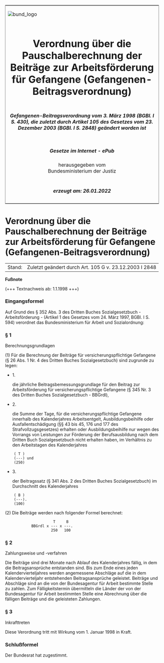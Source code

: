 <span id="DECKBLATT.html"></span>

<table border="0" frame="border" width="100%">

<tr valign="top">

<td align="left">

![bund\_logo](BfJ_2021_Web_de_de.gif)

</td>

<td align="right">

 

</td>

</tr>

<tr align="center" valign="middle">

<td colspan="2">

# Verordnung über die Pauschalberechnung der Beiträge zur Arbeitsförderung für Gefangene (Gefangenen-Beitragsverordnung)

</td>

</tr>

<tr align="center" valign="middle">

<td colspan="2">

##### Gefangenen-Beitragsverordnung vom 3. März 1998 (BGBl. I S. 430), die zuletzt durch Artikel 105 des Gesetzes vom 23. Dezember 2003 (BGBl. I S. 2848) geändert worden ist

</td>

</tr>

<tr align="center" valign="middle">

<td colspan="2">

  
  

##### Gesetze im Internet - ePub  
  
herausgegeben vom  
Bundesministerium der Justiz

</td>

</tr>

<tr align="center" valign="bottom">

<td colspan="2">

  
  

##### erzeugt am: 26.01.2022

</td>

</tr>

</table>

<span id="BJNR043000998.html"></span>

# Verordnung über die Pauschalberechnung der Beiträge zur Arbeitsförderung für Gefangene (Gefangenen-Beitragsverordnung)

<div>

<div class="jnhtml">

|        |                                                        |
| ------ | ------------------------------------------------------ |
| Stand: | Zuletzt geändert durch Art. 105 G v. 23.12.2003 I 2848 |

</div>

</div>

<div>

  
**Fußnote**

<div class="jnhtml">

<div>

<div class="jurAbsatz">

(+++ Textnachweis ab: 1.1.1998 +++)

</div>

</div>

</div>

</div>

<span id="BJNR043000998BJNE000100310.html"></span>

### Eingangsformel  

<div>

<div class="jnhtml">

<div>

<div class="jurAbsatz">

Auf Grund des § 352 Abs. 3 des Dritten Buches Sozialgesetzbuch -
Arbeitsförderung - (Artikel 1 des Gesetzes vom 24. März 1997, BGBl. I S.
594) verordnet das Bundesministerium für Arbeit und Sozialordnung:

</div>

</div>

</div>

</div>

<span id="BJNR043000998BJNE000200310.html"></span>

### § 1  
Berechnungsgrundlagen

<div>

<div class="jnhtml">

<div>

<div class="jurAbsatz">

(1) Für die Berechnung der Beiträge für versicherungspflichtige
Gefangene (§ 26 Abs. 1 Nr. 4 des Dritten Buches Sozialgesetzbuch) sind
zugrunde zu legen:

  - 1\.
    
    <div style="">
    
    die jährliche Beitragsbemessungsgrundlage für den Beitrag zur
    Arbeitsförderung für versicherungspflichtige Gefangene (§ 345 Nr. 3
    des Dritten Buches Sozialgesetzbuch - BBGrdl),
    
    </div>

  - 2\.
    
    <div style="">
    
    die Summe der Tage, für die versicherungspflichtige Gefangene
    innerhalb des Kalenderjahres Arbeitsentgelt, Ausbildungsbeihilfe
    oder Ausfallentschädigung (§§ 43 bis 45, 176 und 177 des
    Strafvollzugsgesetzes) erhalten oder Ausbildungsbeihilfe nur wegen
    des Vorrangs von Leistungen zur Förderung der Berufsausbildung nach
    dem Dritten Buch Sozialgesetzbuch nicht erhalten haben, im
    Verhältnis zu den Arbeitstagen des Kalenderjahres
    
    </div>

<!-- end list -->

``` 
    ( T )
    (---) und
    (250) 
```

  - 3\.
    
    <div style="">
    
    der Beitragssatz (§ 341 Abs. 2 des Dritten Buches Sozialgesetzbuch)
    im Durchschnitt des Kalenderjahres
    
    </div>

<!-- end list -->

``` 
    ( B )
    (---).
    (100) 
```

</div>

<div class="jurAbsatz">

(2) Die Beiträge werden nach folgender Formel berechnet:  

``` 
                      T     B
            BBGrdl x --- x ---.
                     250   100 
```

</div>

</div>

</div>

</div>

<span id="BJNR043000998BJNE000301308.html"></span>

### § 2  
Zahlungsweise und -verfahren

<div>

<div class="jnhtml">

<div>

<div class="jurAbsatz">

Die Beiträge sind drei Monate nach Ablauf des Kalenderjahres fällig, in
dem die Beitragsansprüche entstanden sind. Bis zum Ende eines jeden
Kalendervierteljahres werden angemessene Abschläge auf die in dem
Kalendervierteljahr entstehenden Beitragsansprüche geleistet. Beiträge
und Abschläge sind an die von der Bundesagentur für Arbeit bestimmte
Stelle zu zahlen. Zum Fälligkeitstermin übermitteln die Länder der von
der Bundesagentur für Arbeit bestimmten Stelle eine Abrechnung über die
fälligen Beiträge und die geleisteten Zahlungen.

</div>

</div>

</div>

</div>

<span id="BJNR043000998BJNE000400310.html"></span>

### § 3  
Inkrafttreten

<div>

<div class="jnhtml">

<div>

<div class="jurAbsatz">

Diese Verordnung tritt mit Wirkung vom 1. Januar 1998 in Kraft.

</div>

</div>

</div>

</div>

<span id="BJNR043000998BJNE000500310.html"></span>

### Schlußformel  

<div>

<div class="jnhtml">

<div>

<div class="jurAbsatz">

Der Bundesrat hat zugestimmt.

</div>

</div>

</div>

</div>
